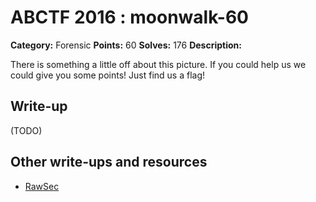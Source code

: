 # ABCTF 2016 : moonwalk-60

**Category:** Forensic
**Points:** 60
**Solves:** 176
**Description:**

There is something a little off about this picture. If you could help us we could give you some points! Just find us a flag!

## Write-up

(TODO)

## Other write-ups and resources

* [RawSec](https://rawsec.ml/en/ABCTF-60-MoonWalk-Forensics/)
